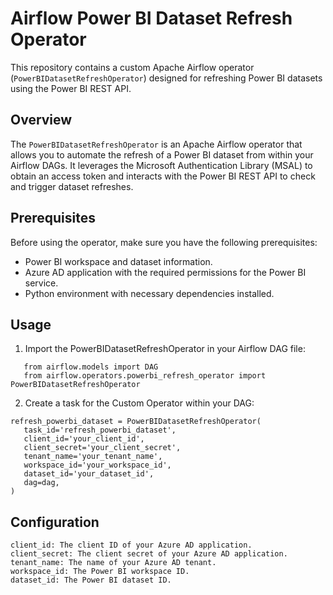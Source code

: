 # Airflow Power BI Dataset Refresh Operator

This repository contains a custom Apache Airflow operator (`PowerBIDatasetRefreshOperator`) designed for refreshing Power BI datasets using the Power BI REST API.

## Overview

The `PowerBIDatasetRefreshOperator` is an Apache Airflow operator that allows you to automate the refresh of a Power BI dataset from within your Airflow DAGs. It leverages the Microsoft Authentication Library (MSAL) to obtain an access token and interacts with the Power BI REST API to check and trigger dataset refreshes.

## Prerequisites

Before using the operator, make sure you have the following prerequisites:

- Power BI workspace and dataset information.
- Azure AD application with the required permissions for the Power BI service.
- Python environment with necessary dependencies installed.

## Usage
1. Import the PowerBIDatasetRefreshOperator in your Airflow DAG file:
```
   from airflow.models import DAG
   from airflow.operators.powerbi_refresh_operator import PowerBIDatasetRefreshOperator
```

2. Create a task for the Custom Operator within your DAG:
```
refresh_powerbi_dataset = PowerBIDatasetRefreshOperator(
   task_id='refresh_powerbi_dataset',
   client_id='your_client_id',
   client_secret='your_client_secret',
   tenant_name='your_tenant_name',
   workspace_id='your_workspace_id',
   dataset_id='your_dataset_id',
   dag=dag,
)
```

## Configuration
```
client_id: The client ID of your Azure AD application.
client_secret: The client secret of your Azure AD application.
tenant_name: The name of your Azure AD tenant.
workspace_id: The Power BI workspace ID.
dataset_id: The Power BI dataset ID.
```
